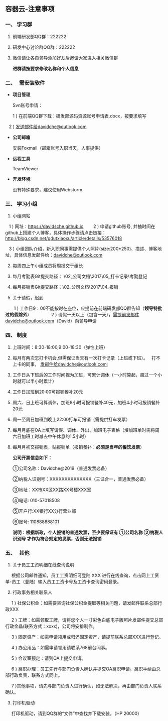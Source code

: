 ## 容器云-注意事项

### 一、   学习群
1.  前端研发部QQ群：222222  

2.  研发中心讨论群QQ群：222222

3.  微信请让各自领导添加好友后邀请大家进入相关微信群

    **进群请按要求修改名称和个人信息**

### 二、   需安装软件
* **项目管理** 

    Svn账号申请：

    1 ) 在前端QQ群下载：研发部源码资源账号申请表.docx，按要求填写

    2 ) 发送邮件给davidche@outlook.com

* **公司邮箱**
 
    安装Foxmail（邮箱账号入职当天，人事提供）

* **远程工具** 

    TeamViewer

* **开发环境** 

    没有特殊要求，建议使用Webstorm

### 三、   学习小组
1.  小组网站

    1 ) 网址：https://davidsche.github.io
    
    2 ) 申请github账号, 并抽时间在github上搭建个人博客，具体操作步骤请点击链接：
    http://blog.csdn.net/gdutxiaoxu/article/details/53576018
    
    3 ) 小组团队介绍，新入职同事需提供个人照片(size:200*250)、描述、博客地址，具体信息发邮件给：davidche@outlook.com

2.  每周四上午小组成员将周报交于组长

3.  每月考勤表Git提交路径： \02_公司文档\2017\05_打卡记录\考勤登记

4.  每月报销表Git提交路径：\02_公司文档\2017\04_报销

5.   关于请假，迟到 

        1 ) 工作日9：00不能按时在座位，应提前在前端研发部QQ群告知（**领导特批过的假除外**）
        
        2 ) 请假一天以上（包含一天），需提前发邮件davidche@outlook.com（David）向领导申请

### 四、   制度
1.  上班时间：8:30-18:00,9:00-18:30（弹性上班）

2.  每月有两次忘打卡机会,但需保证当天有一次打卡记录（上班或下班）。
   打不上卡的同事， 发邮件给davidche@outlook.com;

3.  工作日从下班后的工作时间视为加班，可累计调休（一小时算起，超过一个小时就可以半小时累计）

4.  工作日加班到20:00可报销餐补20元

5.  周六、日上班可算调休，加班8小时可报销餐补40元，加班4小时可报销餐补20元

6.  周一至周日加班到晚上22:00打车可报销（需提供打车发票）

7.  每月月底在OA上填写请假、调休、外出、加班电子表格（填加班单时需将周六日加班工时减去中午休息的1.5小时）
    

8.  每月月初交报销表，贴报销单（报销餐补：**必须是当年的餐饮发票**）
 
    **公司开票信息如下：** 

    ①公司名称：Davidche@2019（普通发票必备）

    ②纳税人识别号：XXXXXXXXXXXXXX（三证合一，普通发票必备）

    ③地址：XX市XX区XX路XX号楼XXX室 

    ④电话: 010-57018508  

    ⑤开户行:XX银行XX分行营业部  

    ⑥账号: 110888888101 

    **说明：根据新政，个人报销的普通发票，至少要保证有  ①公司名称  ②纳税人识别号 才作为符合规定的发票，否则无法报销**
    
### 五、   其他
1. 关于员工工资明细在线查询说明

      根据公司邮件通知，员工工资明细可登陆 XXX 进行在线查询，点击网上工资单-员工（登陆）输入员工工资卡号及工资卡查询密码登录。
      
2. 行政事务相关联系人

      1 ) 社保公积金：如需要咨询社保公积金提取等相关问题，请发邮件联系总部行政XXX
        
      2 ) 工牌：如需领取工牌，请将您个人一寸彩色白底电子版照片发邮件提交总部行政金晶(联系方式：xxxx)，公司将安排制作。
        
      3 ) 固定资产：如需申请领用或归还固定资产，请提前联系总部XXX进行登记。
        
      4 ) 办公用品：如需申请领用请联系768前台同事。
        
      5 ) 会议室预定：请到OA上提交申请。
        
      6 ) 离职办理：员工先行与部门负责人确认并提交OA离职申请。离职手续由总部行政负责，联系方式同上。
        
      7 )其他事项，请先与部门负责人进行确认，如无法解决，再由部门负责人联系确认。
        
3. 打印机驱动 

      打印机驱动，请到QQ群的“文件”中查找并下载安装。（HP 20000）
 
